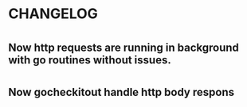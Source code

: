 # CHANGELOG 

#

## Now http requests are running in background with go routines without issues. 

#

## Now gocheckitout handle http body respons